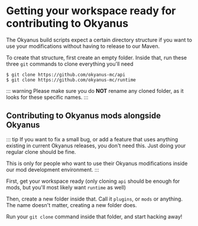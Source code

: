 # Getting your workspace ready for contributing to Okyanus

The Okyanus build scripts expect a certain directory structure if you want to
use your modifications without having to release to our Maven.

To create that structure, first create an empty folder. Inside that,
run these three `git` commands to clone everything you'll need

```
$ git clone https://github.com/okyanus-mc/api
$ git clone https://github.com/okyanus-mc/runtime
```

::: warning
Please make sure you do **NOT** rename any cloned folder, as it looks for these
specific names.
:::

## Contributing to Okyanus mods alongside Okyanus

::: tip
If you want to fix a small bug, or add a feature that uses anything existing in
current Okyanus releases, you don't need this. Just doing your regular clone
should be fine.

This is only for people who want to use their Okyanus modifications inside our
mod development environment.
:::

First, get your workspace ready (only cloning `api` should be enough for
mods, but you'll most likely want `runtime` as well)

Then, create a new folder inside that. Call it `plugins`, or `mods` or anything.
The name doesn't matter, creating a new folder does.

Run your `git clone` command inside that folder, and start hacking away!
